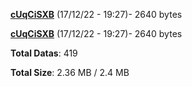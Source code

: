 [**cUqCiSXB**](/data/cUqCiSXB.txt) (17/12/22 - 19:27)- 2640 bytes

[**cUqCiSXB**](/data/cUqCiSXB.txt) (17/12/22 - 19:27)- 2640 bytes

**Total Datas**: 419

**Total Size**: 2.36 MB / 2.4 MB